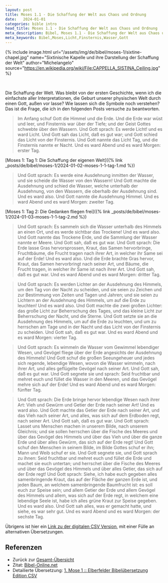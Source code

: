 ```yaml
---
layout: post
title: Moses 1.1 - Die Schaffung der Welt aus Chaos und Ordnung
date:   2024-01-01
categories: bible intro
head_title: Moses 1.1 - Die Schaffung der Welt aus Chaos und Ordnung
meta_description: Bibel, Moses 1.1 - Die Schaffung der Welt aus Chaos und Ordnung
meta_keywords: Bibel,Moses,Licht,Finsternis,Wasser,Gott
---
```


{% include image.html
  url="/assets/img/de/bibel/moses-1/sixtine-chapel.jpg"
  name="Sixtinische Kapelle und ihre Darstellung der Schaffung der Welt"
  author="Michelangelo"
  source="https://en.wikipedia.org/wiki/File:CAPPELLA_SISTINA_Ceiling.jpg"
%}

<br>

<span class="first-letter">D</span>ie Schaffung der Welt. Was bleibt von der ersten Geschichte, wenn ich die einfachste aller Interpretationen, die Geburt unserer physischen Welt durch einen Gott, außen vor lasse? Wie lassen sich die Symbole noch verstehen? Das ist die Frage, die ich in den folgenden Posts versuche zu beantworten.

> Im Anfang schuf Gott die Himmel und die Erde. Und die Erde war wüst und leer, und Finsternis war über der Tiefe; und der Geist Gottes schwebte über den Wassern. Und Gott sprach: Es werde Licht! und es ward Licht. Und Gott sah das Licht, daß es gut war; und Gott schied das Licht von der Finsternis. Und Gott nannte das Licht Tag, und die Finsternis nannte er Nacht. Und es ward Abend und es ward Morgen: erster Tag.

[Moses 1: Tag 1: Die Schaffung der eigenen Welt]({% link _posts/de/bibel/moses-1/2024-01-02-moses-1-1-tag-1.md %})

> Und Gott sprach: Es werde eine Ausdehnung inmitten der Wasser, und sie scheide die Wasser von den Wassern! Und Gott machte die Ausdehnung und schied die Wasser, welche unterhalb der Ausdehnung, von den Wassern, die oberhalb der Ausdehnung sind. Und es ward also. Und Gott nannte die Ausdehnung Himmel. Und es ward Abend und es ward Morgen: zweiter Tag.

[Moses 1: Tag 2: Die Gedanken fliegen frei]({% link _posts/de/bibel/moses-1/2024-01-03-moses-1-1-tag-2.md %})

> Und Gott sprach: Es sammeln sich die Wasser unterhalb des Himmels an einen Ort, und es werde sichtbar das Trockene! Und es ward also. Und Gott nannte das Trockene Erde, und die Sammlung der Wasser nannte er Meere. Und Gott sah, daß es gut war. Und Gott sprach: Die Erde lasse Gras hervorsprossen, Kraut, das Samen hervorbringe, Fruchtbäume, die Frucht tragen nach ihrer Art, in welcher ihr Same sei auf der Erde! Und es ward also. Und die Erde brachte Gras hervor, Kraut, das Samen hervorbringt nach seiner Art, und Bäume, die Frucht tragen, in welcher ihr Same ist nach ihrer Art. Und Gott sah, daß es gut war. Und es ward Abend und es ward Morgen: dritter Tag.


> Und Gott sprach: Es werden Lichter an der Ausdehnung des Himmels, um den Tag von der Nacht zu scheiden, und sie seien zu Zeichen und zur Bestimmung von Zeiten und Tagen und Jahren; und sie seien zu Lichtern an der Ausdehnung des Himmels, um auf die Erde zu leuchten! Und es ward also. Und Gott machte die zwei großen Lichter: das große Licht zur Beherrschung des Tages, und das kleine Licht zur Beherrschung der Nacht, und die Sterne. Und Gott setzte sie an die Ausdehnung des Himmels, um auf die Erde zu leuchten, und um zu herrschen am Tage und in der Nacht und das Licht von der Finsternis zu scheiden. Und Gott sah, daß es gut war. Und es ward Abend und es ward Morgen: vierter Tag.


> Und Gott sprach: Es wimmeln die Wasser vom Gewimmel lebendiger Wesen, und Gevögel fliege über der Erde angesichts der Ausdehnung des Himmels! Und Gott schuf die großen Seeungeheuer und jedes sich regende, lebendige Wesen, wovon die Wasser wimmeln, nach ihrer Art, und alles geflügelte Gevögel nach seiner Art. Und Gott sah, daß es gut war. Und Gott segnete sie und sprach: Seid fruchtbar und mehret euch und füllet die Wasser in den Meeren, und das Gevögel mehre sich auf der Erde! Und es ward Abend und es ward Morgen: fünfter Tag.


> Und Gott sprach: Die Erde bringe hervor lebendige Wesen nach ihrer Art: Vieh und Gewürm und Getier der Erde nach seiner Art! Und es ward also. Und Gott machte das Getier der Erde nach seiner Art, und das Vieh nach seiner Art, und alles, was sich auf dem Erdboden regt, nach seiner Art. Und Gott sah, daß es gut war. Und Gott sprach: Lasset uns Menschen machen in unserem Bilde, nach unserem Gleichnis; und sie sollen herrschen über die Fische des Meeres und über das Gevögel des Himmels und über das Vieh und über die ganze Erde und über alles Gewürm, das sich auf der Erde regt! Und Gott schuf den Menschen in seinem Bilde, im Bilde Gottes schuf er ihn; Mann und Weib schuf er sie. Und Gott segnete sie, und Gott sprach zu ihnen: Seid fruchtbar und mehret euch und füllet die Erde und machet sie euch untertan; und herrschet über die Fische des Meeres und über das Gevögel des Himmels und über alles Getier, das sich auf der Erde regt! Und Gott sprach: Siehe, ich habe euch gegeben alles samenbringende Kraut, das auf der Fläche der ganzen Erde ist, und jeden Baum, an welchem samenbringende Baumfrucht ist: es soll euch zur Speise sein; und allem Getier der Erde und allem Gevögel des Himmels und allem, was sich auf der Erde regt, in welchem eine lebendige Seele ist, habe ich alles grüne Kraut zur Speise gegeben. Und es ward also. Und Gott sah alles, was er gemacht hatte, und siehe, es war sehr gut. Und es ward Abend und es ward Morgen: der sechste Tag.

Übrigens ist hier ein [Link zu der digitalen CSV Version](https://www.csv-bibel.de/bibel/1-mose-1), mit einer Fülle an alternativen Übersetzungen.

## Referenzen
* Zurück zur [Gesamt-Übersicht](/articles/bible.html)
* Zitat: [Bibel-Online.net](https://www.bibel-online.net/buch/elberfelder_1905/1_mose/1)
* Detailierte Übersetzung: [1. Mose 1 :: Elberfelder Bibelübersetzung Edition CSV](https://www.csv-bibel.de/bibel/1-mose-1)
